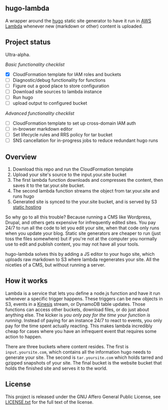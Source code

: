 ## hugo-lambda

A wrapper around the [hugo][hugo] static site generator to have it run in
[AWS Lambda][lambda] whenever new (markdown or other) content is uploaded.

## Project status

Ultra-alpha. 

_Basic functionality checklist_

- [x] CloudFormation template for IAM roles and buckets
- [ ] Diagnostic/debug functionality for functions
- [ ] Figure out a good place to store configuration
- [ ] Download site sources to lambda instance
- [ ] Run hugo
- [ ] upload output to configured bucket

_Advanced functionality checklist_

- [ ] CloudFormation template to set up cross-domain IAM auth
- [ ] in-browser markdown editor
- [ ] Set lifecycle rules and RRS policy for tar bucket
- [ ] SNS cancellation for in-progress jobs to reduce redundant hugo runs

## Overview

1. Download this repo and run the CloudFormation template
1. Upload your site's source to the input.your.site bucket
1. The first lambda function downloads and compresses the content, then saves
   it to the tar.your.site bucket.
1. The second lambda function streams the object from tar.your.site and runs
   hugo
1. Generated site is synced to the your.site bucket, and is served by S3 
   [static hosting][s3site]

So why go to all this trouble? Because running a CMS like Wordpress, Drupal,
and others gets expensive for infrequently edited sites. You pay 24/7 to run
all the code to let you edit your site, when that code only runs when you
update your blog. Static site generators are cheaper to run (just toss the
files somewhere) but if you're not at the computer you normally use to edit and
publish content, you may not have all your tools.

hugo-lambda solves this by adding a JS editor to your hugo site, which uploads
raw markdown to S3 where lambda regenerates your site. All the niceties of a
CMS, but without running a server.

## How it works

Lambda is a service that lets you define a node.js function and have it run
whenever a specific trigger happens. These triggers can be new objects in S3,
events in a [Kinesis][kinesis] stream, or DynamoDB table updates. Those
functions can access other buckets, download files, or do just about anything
else. The kicker is *you only pay for the time your function is running*.
Instead of paying for an instance 24/7 to react to events, you only pay for the
time spent actually reacting. This makes lambda incredibly cheap for cases
where you have an infrequent event that requires some action to happen.

There are three buckets where content resides. The first is
`input.yoursite.com`, which contains all the information hugo needs to generate
your site. The second is `tar.yoursite.com` which holds tarred and gzipped
snapshots of your site. The final bucket is the website bucket that holds the
finished site and serves it to the world.

## License

This project is released under the GNU Affero General Public License, see
[LICENSE.txt][license] for the full text of the license.

[hugo]: https://github.com/spf13/hugo
[lambda]: https://aws.amazon.com/lambda/
[kinesis]: https://aws.amazon.com/kinesis/
[kappa]: https://github.com/garnaat/kappa
[s3site]: http://docs.aws.amazon.com/AmazonS3/latest/dev/WebsiteHosting.html
[license]: https://github.com/ryansb/hugo-lambda/blob/master/LICENSE.txt
